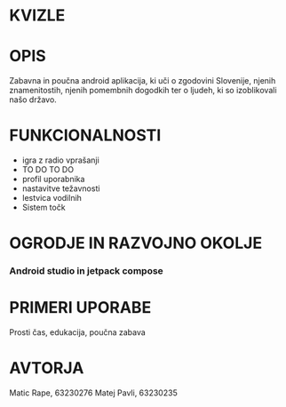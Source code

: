 # KVIZLE 

# OPIS 
Zabavna in poučna android aplikacija, ki uči o zgodovini Slovenije, njenih znamenitostih, njenih pomembnih dogodkih ter o ljudeh, ki so izoblikovali našo državo.

# FUNKCIONALNOSTI
 - igra z radio vprašanji
 - TO DO TO DO
 - profil uporabnika
 - nastavitve težavnosti
 - lestvica vodilnih
 - Sistem točk


# OGRODJE IN RAZVOJNO OKOLJE
### Android studio in jetpack compose

# PRIMERI UPORABE
Prosti čas, edukacija, poučna zabava

# AVTORJA 
Matic Rape, 63230276
Matej Pavli, 63230235
